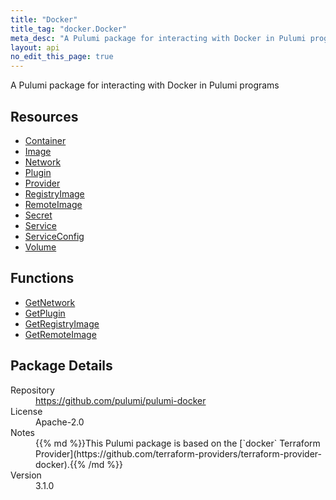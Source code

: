 ```yaml
---
title: "Docker"
title_tag: "docker.Docker"
meta_desc: "A Pulumi package for interacting with Docker in Pulumi programs"
layout: api
no_edit_this_page: true
---
```


<!-- WARNING: this file was generated by Pulumi Docs Generator. -->
<!-- Do not edit by hand unless you're certain you know what you are doing! -->

A Pulumi package for interacting with Docker in Pulumi programs

<h2 id="resources">Resources</h2>
<ul class="api">
    <li><a href="container" title="Container"><span class="api-symbol api-symbol--resource"></span>Container</a></li>
    <li><a href="image" title="Image"><span class="api-symbol api-symbol--resource"></span>Image</a></li>
    <li><a href="network" title="Network"><span class="api-symbol api-symbol--resource"></span>Network</a></li>
    <li><a href="plugin" title="Plugin"><span class="api-symbol api-symbol--resource"></span>Plugin</a></li>
    <li><a href="provider" title="Provider"><span class="api-symbol api-symbol--resource"></span>Provider</a></li>
    <li><a href="registryimage" title="RegistryImage"><span class="api-symbol api-symbol--resource"></span>RegistryImage</a></li>
    <li><a href="remoteimage" title="RemoteImage"><span class="api-symbol api-symbol--resource"></span>RemoteImage</a></li>
    <li><a href="secret" title="Secret"><span class="api-symbol api-symbol--resource"></span>Secret</a></li>
    <li><a href="service" title="Service"><span class="api-symbol api-symbol--resource"></span>Service</a></li>
    <li><a href="serviceconfig" title="ServiceConfig"><span class="api-symbol api-symbol--resource"></span>ServiceConfig</a></li>
    <li><a href="volume" title="Volume"><span class="api-symbol api-symbol--resource"></span>Volume</a></li>
</ul>

<h2 id="functions">Functions</h2>
<ul class="api">
    <li><a href="getnetwork" title="GetNetwork"><span class="api-symbol api-symbol--function"></span>GetNetwork</a></li>
    <li><a href="getplugin" title="GetPlugin"><span class="api-symbol api-symbol--function"></span>GetPlugin</a></li>
    <li><a href="getregistryimage" title="GetRegistryImage"><span class="api-symbol api-symbol--function"></span>GetRegistryImage</a></li>
    <li><a href="getremoteimage" title="GetRemoteImage"><span class="api-symbol api-symbol--function"></span>GetRemoteImage</a></li>
</ul>

<h2 id="package-details">Package Details</h2>
<dl class="package-details">
	<dt>Repository</dt>
	<dd><a href="https://github.com/pulumi/pulumi-docker">https://github.com/pulumi/pulumi-docker</a></dd>
	<dt>License</dt>
	<dd>Apache-2.0</dd>
	<dt>Notes</dt>
	<dd>{{% md %}}This Pulumi package is based on the [`docker` Terraform Provider](https://github.com/terraform-providers/terraform-provider-docker).{{% /md %}}</dd>
	<dt>Version</dt>
	<dd>3.1.0</dd>
</dl>

